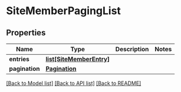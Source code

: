 # SiteMemberPagingList

## Properties
Name | Type | Description | Notes
------------ | ------------- | ------------- | -------------
**entries** | [**list[SiteMemberEntry]**](SiteMemberEntry.md) |  | 
**pagination** | [**Pagination**](Pagination.md) |  | 

[[Back to Model list]](../README.md#documentation-for-models) [[Back to API list]](../README.md#documentation-for-api-endpoints) [[Back to README]](../README.md)

